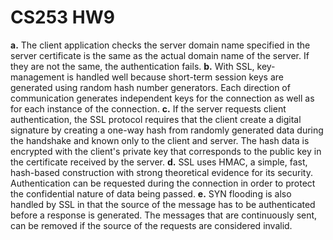 # CS253 HW9
**a.** The client application checks the server domain name specified in the server certificate is the same as the actual domain name of the server. If they are not the same, the authentication fails.
**b.** With SSL, key-management is handled well because short-term session keys are generated using random hash number generators. Each direction of communication generates independent keys for the connection as well as for each instance of the connection.
**c.** If the server requests client authentication, the SSL protocol requires that the client create a digital signature by creating a one-way hash from randomly generated data during the handshake and known only to the client and server. The hash data is encrypted with the client's private key that corresponds to the public key in the certificate received by the server.
**d.** SSL uses HMAC, a simple, fast, hash-based construction with strong theoretical evidence for its security. Authentication can be requested during the connection in order to protect the confidential nature of data being passed.
**e.** SYN flooding is also handled by SSL in that the source of the message has to be authenticated before a response is generated. The messages that are continuously sent, can be removed if the source of the requests are considered invalid.
